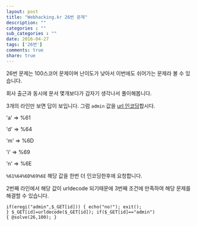 ```yaml
---
layout: post
title: "Webhacking.kr 26번 문제"
description: ""
categories : ""
sub_categories : ""
date: 2016-04-27
tags: ['26번']
comments: true
share: true
---
```


26번 문제는 100스코어 문제이며 난이도가 낮아서 이번에도 쉬어가는 문제라 볼 수 있습니다.

회사 출근과 동시에 문서 몇개보다가 갑자기 생각나서 풀이해봅니다.

3개의 라인만 보면 답이 보입니다. 그럼 `admin` 값을 [url
인코딩](http://www.w3schools.com/tags/ref_urlencode.asp)합시다.

  

'a' => %61

'd' => %64

'm' => %6D

'i' => %69

'n' => %6E

  

`%61%64%6D%69%6E` 해당 값을 한번 더 인코딩한후에 요청합니다.

2번째 라인에서 해당 값이 urldecode 되기때문에 3번째 조건에 만족하여 해당 문제를 해결할 수 있습니다.

  

    if(eregi("admin",$_GET[id])) { echo("no!"); exit(); } $_GET[id]=urldecode($_GET[id]); if($_GET[id]=="admin") { @solve(26,100); } 

  

